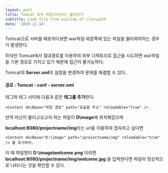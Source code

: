 ```yaml
---
layout: post
title: Tomcat 외부 파일(이미지) 불러오기
subtitle: Load file from outside of classpath
date: '2019-11-14'
---
```


Tomcat으로 서버를 배포하다보면 war파일 바깥쪽에 있는 파일을 불러와야하는 경우가 발생한다.

하지만 Tomcat에서 절대경로를 이용하여 외부 디렉토리로 접근을 시도하면 war파일을 기본 경로로 가지고 있기 때문에 접근이 불가능하다.

Tomcat의 **Server.xml**의 설정을 변경하여 문제를 해결할 수 있다.

#### 경로 : **Tomcat - conf - server.xml**

<Host> 태그와 </Host> 태그 사이에 다음과 같은 **태그를 추가**한다.

```
<Context docBase="파일 경로" path="호출할 주소" reloadable="true" />
```

만약 자신이 불러고오고자 하는 파일이 **D\image**에 위치해있으며

**localhost:8080/projectname/img**라는 url을 이용하여 접속하고 싶다면

```
<Context docBase="D:\image" path="/projectname/img" reloadable="true" /> 를 추가하자.
```

이 때 파일명이 **D:\image\welcome.png** 이라면 **localhost:8080/projectname/img/welcome.jpg** 을 입력한다면 파일이 정상적으로 나타나는 것을 확인할 수 있다.
